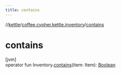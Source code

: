 ```yaml
---
title: contains
---
```

//[kettle](../../index.html)/[coffee.cypher.kettle.inventory](index.html)/[contains](contains.html)



# contains



[jvm]\
operator fun Inventory.[contains](contains.html)(item: Item): [Boolean](https://kotlinlang.org/api/latest/jvm/stdlib/kotlin/-boolean/index.html)




